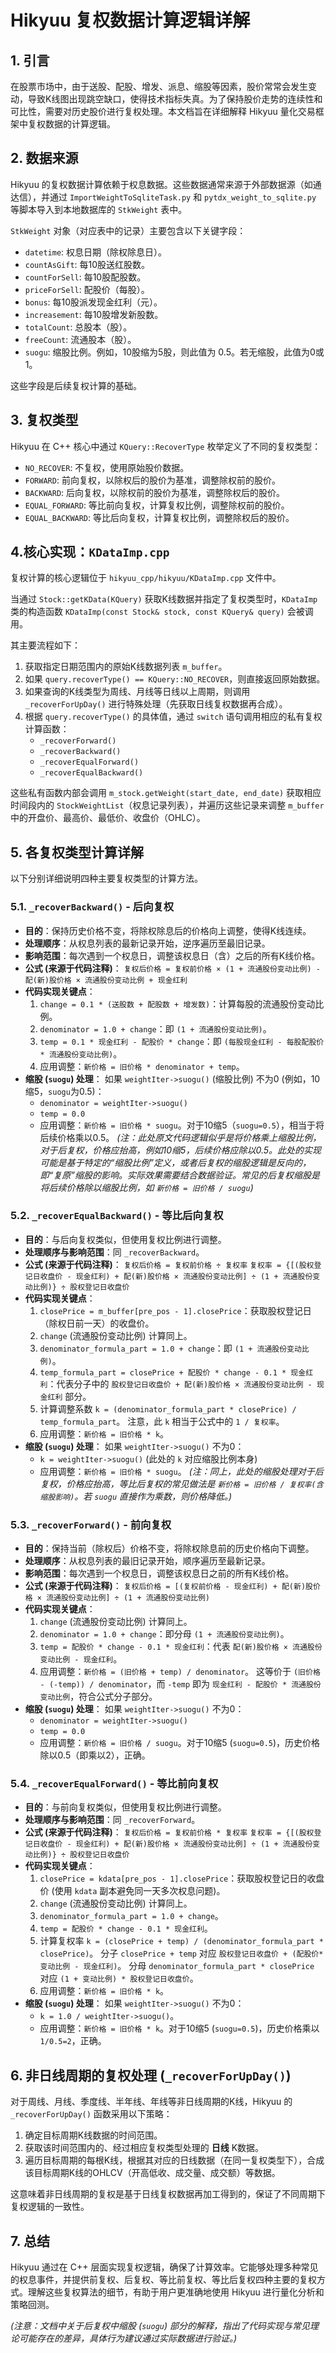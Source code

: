 # Hikyuu 复权数据计算逻辑详解

## 1. 引言

在股票市场中，由于送股、配股、增发、派息、缩股等因素，股价常常会发生变动，导致K线图出现跳空缺口，使得技术指标失真。为了保持股价走势的连续性和可比性，需要对历史股价进行复权处理。本文档旨在详细解释 Hikyuu 量化交易框架中复权数据的计算逻辑。

## 2. 数据来源

Hikyuu 的复权数据计算依赖于权息数据。这些数据通常来源于外部数据源（如通达信），并通过 `ImportWeightToSqliteTask.py` 和 `pytdx_weight_to_sqlite.py` 等脚本导入到本地数据库的 `StkWeight` 表中。

`StkWeight` 对象（对应表中的记录）主要包含以下关键字段：

*   `datetime`: 权息日期（除权除息日）。
*   `countAsGift`: 每10股送红股数。
*   `countForSell`: 每10股配股数。
*   `priceForSell`: 配股价（每股）。
*   `bonus`: 每10股派发现金红利（元）。
*   `increasement`: 每10股增发新股数。
*   `totalCount`: 总股本（股）。
*   `freeCount`: 流通股本（股）。
*   `suogu`: 缩股比例。例如，10股缩为5股，则此值为 0.5。若无缩股，此值为0或1。

这些字段是后续复权计算的基础。

## 3. 复权类型

Hikyuu 在 C++ 核心中通过 `KQuery::RecoverType` 枚举定义了不同的复权类型：

*   `NO_RECOVER`: 不复权，使用原始股价数据。
*   `FORWARD`: 前向复权，以除权后的股价为基准，调整除权前的股价。
*   `BACKWARD`: 后向复权，以除权前的股价为基准，调整除权后的股价。
*   `EQUAL_FORWARD`: 等比前向复权，计算复权比例，调整除权前的股价。
*   `EQUAL_BACKWARD`: 等比后向复权，计算复权比例，调整除权后的股价。

## 4.核心实现：`KDataImp.cpp`

复权计算的核心逻辑位于 `hikyuu_cpp/hikyuu/KDataImp.cpp` 文件中。

当通过 `Stock::getKData(KQuery)` 获取K线数据并指定了复权类型时，`KDataImp` 类的构造函数 `KDataImp(const Stock& stock, const KQuery& query)` 会被调用。

其主要流程如下：

1.  获取指定日期范围内的原始K线数据列表 `m_buffer`。
2.  如果 `query.recoverType() == KQuery::NO_RECOVER`，则直接返回原始数据。
3.  如果查询的K线类型为周线、月线等日线以上周期，则调用 `_recoverForUpDay()` 进行特殊处理（先获取日线复权数据再合成）。
4.  根据 `query.recoverType()` 的具体值，通过 `switch` 语句调用相应的私有复权计算函数：
    *   `_recoverForward()`
    *   `_recoverBackward()`
    *   `_recoverEqualForward()`
    *   `_recoverEqualBackward()`

这些私有函数内部会调用 `m_stock.getWeight(start_date, end_date)` 获取相应时间段内的 `StockWeightList`（权息记录列表），并遍历这些记录来调整 `m_buffer` 中的开盘价、最高价、最低价、收盘价（OHLC）。

## 5. 各复权类型计算详解

以下分别详细说明四种主要复权类型的计算方法。

### 5.1. `_recoverBackward()` - 后向复权

*   **目的**：保持历史价格不变，将除权除息后的价格向上调整，使得K线连续。
*   **处理顺序**：从权息列表的最新记录开始，逆序遍历至最旧记录。
*   **影响范围**：每次遇到一个权息日，调整该权息日（含）之后的所有K线价格。
*   **公式 (来源于代码注释)**：
    `复权后价格 = 复权前价格 × (1 + 流通股份变动比例) - 配(新)股价格 × 流通股份变动比例 + 现金红利`
*   **代码实现关键点**：
    1.  `change = 0.1 * (送股数 + 配股数 + 增发数)`：计算每股的流通股份变动比例。
    2.  `denominator = 1.0 + change`：即 `(1 + 流通股份变动比例)`。
    3.  `temp = 0.1 * 现金红利 - 配股价 * change`：即 `(每股现金红利 - 每股配股价 * 流通股份变动比例)`。
    4.  应用调整：`新价格 = 旧价格 * denominator + temp`。
*   **缩股 (`suogu`) 处理**：
    如果 `weightIter->suogu()` (缩股比例) 不为0 (例如，10缩5，`suogu`为0.5)：
    *   `denominator = weightIter->suogu()`
    *   `temp = 0.0`
    *   应用调整：`新价格 = 旧价格 * suogu`。对于10缩5（`suogu=0.5`），相当于将后续价格乘以0.5。
        *(注：此处原文代码逻辑似乎是将价格乘上缩股比例，对于后复权，价格应抬高，例如10缩5，后续价格应除以0.5。此处的实现可能是基于特定的“缩股比例”定义，或者后复权的缩股逻辑是反向的，即“复原”缩股的影响。实际效果需要结合数据验证。常见的后复权缩股是将后续价格除以缩股比例，如 `新价格 = 旧价格 / suogu`)*

### 5.2. `_recoverEqualBackward()` - 等比后向复权

*   **目的**：与后向复权类似，但使用复权比例进行调整。
*   **处理顺序与影响范围**：同 `_recoverBackward`。
*   **公式 (来源于代码注释)**：
    `复权后价格 = 复权前价格 ÷ 复权率`
    `复权率 = {[(股权登记日收盘价 - 现金红利) + 配(新)股价格 × 流通股份变动比例] ÷ (1 + 流通股份变动比例)} ÷ 股权登记日收盘价`
*   **代码实现关键点**：
    1.  `closePrice = m_buffer[pre_pos - 1].closePrice`：获取股权登记日（除权日前一天）的收盘价。
    2.  `change` (流通股份变动比例) 计算同上。
    3.  `denominator_formula_part = 1.0 + change`：即 `(1 + 流通股份变动比例)`。
    4.  `temp_formula_part = closePrice + 配股价 * change - 0.1 * 现金红利`：代表分子中的 `股权登记日收盘价 + 配(新)股价格 × 流通股份变动比例 - 现金红利` 部分。
    5.  计算调整系数 `k = (denominator_formula_part * closePrice) / temp_formula_part`。
        注意，此 `k` 相当于公式中的 `1 / 复权率`。
    6.  应用调整：`新价格 = 旧价格 * k`。
*   **缩股 (`suogu`) 处理**：
    如果 `weightIter->suogu()` 不为0：
    *   `k = weightIter->suogu()` (此处的 `k` 对应缩股比例本身)
    *   应用调整：`新价格 = 旧价格 * suogu`。
        *(注：同上，此处的缩股处理对于后复权，价格应抬高，等比后复权的常见做法是 `新价格 = 旧价格 / 复权率(含缩股影响)`。若 `suogu` 直接作为乘数，则价格降低。)*

### 5.3. `_recoverForward()` - 前向复权

*   **目的**：保持当前（除权后）价格不变，将除权除息前的历史价格向下调整。
*   **处理顺序**：从权息列表的最旧记录开始，顺序遍历至最新记录。
*   **影响范围**：每次遇到一个权息日，调整该权息日之前的所有K线价格。
*   **公式 (来源于代码注释)**：
    `复权后价格 = [(复权前价格 - 现金红利) + 配(新)股价格 × 流通股份变动比例] ÷ (1 + 流通股份变动比例)`
*   **代码实现关键点**：
    1.  `change` (流通股份变动比例) 计算同上。
    2.  `denominator = 1.0 + change`：即分母 `(1 + 流通股份变动比例)`。
    3.  `temp = 配股价 * change - 0.1 * 现金红利`：代表 `配(新)股价格 × 流通股份变动比例 - 现金红利`。
    4.  应用调整：`新价格 = (旧价格 + temp) / denominator`。
        这等价于 `(旧价格 - (-temp)) / denominator`，而 `-temp` 即为 `现金红利 - 配股价 * 流通股份变动比例`，符合公式分子部分。
*   **缩股 (`suogu`) 处理**：
    如果 `weightIter->suogu()` 不为0：
    *   `denominator = weightIter->suogu()`
    *   `temp = 0.0`
    *   应用调整：`新价格 = 旧价格 / suogu`。对于10缩5 (`suogu=0.5`)，历史价格除以0.5（即乘以2），正确。

### 5.4. `_recoverEqualForward()` - 等比前向复权

*   **目的**：与前向复权类似，但使用复权比例进行调整。
*   **处理顺序与影响范围**：同 `_recoverForward`。
*   **公式 (来源于代码注释)**：
    `复权后价格 = 复权前价格 * 复权率`
    `复权率 = {[(股权登记日收盘价 - 现金红利) + 配(新)股价格 × 流通股份变动比例] ÷ (1 + 流通股份变动比例)} ÷ 股权登记日收盘价`
*   **代码实现关键点**：
    1.  `closePrice = kdata[pre_pos - 1].closePrice`：获取股权登记日的收盘价 (使用 `kdata` 副本避免同一天多次权息问题)。
    2.  `change` (流通股份变动比例) 计算同上。
    3.  `denominator_formula_part = 1.0 + change`。
    4.  `temp = 配股价 * change - 0.1 * 现金红利`。
    5.  计算复权率 `k = (closePrice + temp) / (denominator_formula_part * closePrice)`。
        分子 `closePrice + temp` 对应 `股权登记日收盘价 + (配股价*变动比例 - 现金红利)`。
        分母 `denominator_formula_part * closePrice` 对应 `(1 + 变动比例) * 股权登记日收盘价`。
    6.  应用调整：`新价格 = 旧价格 * k`。
*   **缩股 (`suogu`) 处理**：
    如果 `weightIter->suogu()` 不为0：
    *   `k = 1.0 / weightIter->suogu()`。
    *   应用调整：`新价格 = 旧价格 * k`。对于10缩5 (`suogu=0.5`)，历史价格乘以 `1/0.5=2`，正确。

## 6. 非日线周期的复权处理 (`_recoverForUpDay()`)

对于周线、月线、季度线、半年线、年线等非日线周期的K线，Hikyuu 的 `_recoverForUpDay()` 函数采用以下策略：

1.  确定目标周期K线数据的时间范围。
2.  获取该时间范围内的、经过相应复权类型处理的 **日线** K数据。
3.  遍历目标周期的每根K线，根据其对应的日线数据（在同一复权类型下），合成该目标周期K线的OHLCV（开高低收、成交量、成交额）等数据。

这意味着非日线周期的复权是基于日线复权数据再加工得到的，保证了不同周期下复权逻辑的一致性。

## 7. 总结

Hikyuu 通过在 C++ 层面实现复权逻辑，确保了计算效率。它能够处理多种常见的权息事件，并提供前复权、后复权、等比前复权、等比后复权四种主要的复权方式。理解这些复权算法的细节，有助于用户更准确地使用 Hikyuu 进行量化分析和策略回测。

*(注意：文档中关于后复权中缩股 (`suogu`) 部分的解释，指出了代码实现与常见理论可能存在的差异，具体行为建议通过实际数据进行验证。)*
